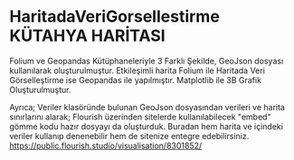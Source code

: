# HaritadaVeriGorsellestirme KÜTAHYA HARİTASI 
Folium ve Geopandas Kütüphaneleriyle 3 Farklı Şekilde, GeoJson dosyası kullanılarak oluşturulmuştur.
Etkileşimli harita Folium ile Haritada Veri Görselleştirme ise Geopandas ile yapılmıştır. Matplotlib ile 3B Grafik Oluşturulmuştur.

Ayrıca;
Veriler klasöründe bulunan GeoJson dosyasından verileri ve harita sınırlarını alarak;
    Flourish üzerinden sitelerde kullanılabilecek "embed" gömme kodu hazır dosyayı da oluşturduk.
      Buradan hem harita ve içindeki veriler kullanıp denenebilir hem de sitenize entegre edebilirsiniz.
https://public.flourish.studio/visualisation/8301852/
